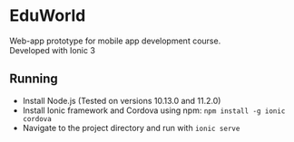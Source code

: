 # EduWorld
Web-app prototype for mobile app development course.   
Developed with Ionic 3

## Running
* Install Node.js (Tested on versions 10.13.0 and 11.2.0)  
* Install Ionic framework and Cordova using npm: `npm install -g ionic cordova`  
* Navigate to the project directory and run with `ionic serve`

